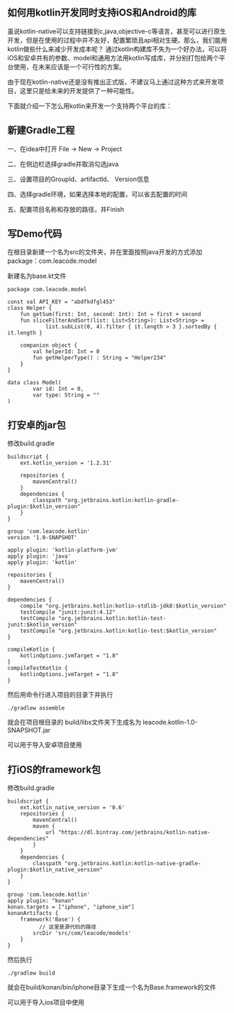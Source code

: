 ## 如何用kotlin开发同时支持iOS和Android的库

虽说kotlin-native可以支持链接到c,java,objective-c等语言，甚至可以进行原生开发，但是在使用的过程中并不友好，配置繁琐且api相对生硬。那么，我们能用kotlin做些什么来减少开发成本呢？ 通过kotlin构建库不失为一个好办法，可以将iOS和安卓共有的参数、model和通用方法用kotlin写成库，并分别打包给两个平台使用，在未来应该是一个可行性的方案。

由于现在kotlin-native还是没有推出正式版，不建议马上通过这种方式来开发项目，这里只是给未来的开发提供了一种可能性。

下面就介绍一下怎么用kotlin来开发一个支持两个平台的库：

## 新建Gradle工程

一、在idea中打开 File -> New -> Project

二、在侧边栏选择gradle并取消勾选java

三、设置项目的GroupId、artifactId、 Version信息

四、选择gradle环境，如果选择本地的配置，可以省去配置的时间

五、配置项目名称和存放的路径，并Finish

## 写Demo代码

在根目录新建一个名为src的文件夹，并在里面按照java开发的方式添加package：com.leacode.model

新建名为base.kt文件

```
package com.leacode.model

const val API_KEY = "abdfkdfgl453"
class Helper {
    fun getSum(first: Int, second: Int): Int = first + second
    fun sliceFilterAndSort(list: List<String>): List<String> =
            list.subList(0, 4).filter { it.length > 3 }.sortedBy { it.length }

    companion object {
        val helperId: Int = 0
        fun getHelperType() : String = "Helper234"
    }
}

data class Model(
        var id: Int = 0,
        var type: String = ""
)
```

## 打安卓的jar包

修改build.gradle

```
buildscript {
    ext.kotlin_version = '1.2.31'

    repositories {
        mavenCentral()
    }
    dependencies {
        classpath "org.jetbrains.kotlin:kotlin-gradle-plugin:$kotlin_version"
    }
}

group 'com.leacode.kotlin'
version '1.0-SNAPSHOT'

apply plugin: 'kotlin-platform-jvm'
apply plugin: 'java'
apply plugin: 'kotlin'

repositories {
    mavenCentral()
}

dependencies {
    compile "org.jetbrains.kotlin:kotlin-stdlib-jdk8:$kotlin_version"
    testCompile "junit:junit:4.12"
    testCompile "org.jetbrains.kotlin:kotlin-test-junit:$kotlin_version"
    testCompile "org.jetbrains.kotlin:kotlin-test:$kotlin_version"
}

compileKotlin {
    kotlinOptions.jvmTarget = "1.8"
}
compileTestKotlin {
    kotlinOptions.jvmTarget = "1.8"
}
```

然后用命令行进入项目的目录下并执行

```
./gradlew assemble
```
就会在项目根目录的 build/libs文件夹下生成名为 leacode.kotlin-1.0-SNAPSHOT.jar

可以用于导入安卓项目使用

## 打iOS的framework包

修改build.gradle

```
buildscript {
    ext.kotlin_native_version = '0.6'
    repositories {
        mavenCentral()
        maven {
            url "https://dl.bintray.com/jetbrains/kotlin-native-dependencies"
        }
    }
    dependencies {
        classpath "org.jetbrains.kotlin:kotlin-native-gradle-plugin:$kotlin_native_version"
    }
}

group 'com.leacode.kotlin'
apply plugin: "konan"
konan.targets = ["iphone", "iphone_sim"]
konanArtifacts {
    framework('Base') {
    	  // 这里是源代码的路径
        srcDir 'src/com/leacode/models'
    }
}

```
然后执行 

```
./gradlew build
```
就会在build/konan/bin/iphone目录下生成一个名为Base.framework的文件

可以用于导入ios项目中使用

